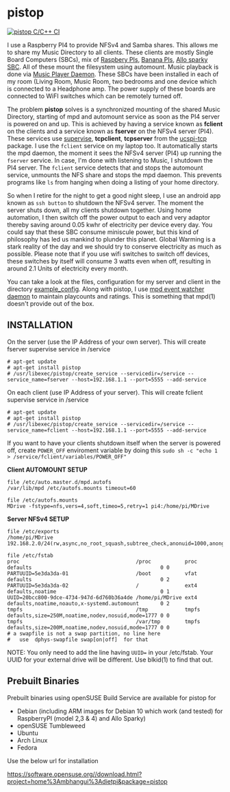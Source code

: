 # pistop

[![pistop C/C++ CI](https://github.com/mbhangui/pistop/actions/workflows/pistop-c-cpp.yml/badge.svg)](https://github.com/mbhangui/pistop/actions/workflows/pistop-c-cpp.yml)

I use a Raspberry PI4 to provide NFSv4 and Samba shares. This allows me to share my Music Directory to all clients. These clients are mostly Single Board Computers (SBCs), mix of [Raspbery PIs](https://en.wikipedia.org/wiki/Raspberry_Pi), [Banana PIs](https://en.wikipedia.org/wiki/Banana_Pi), [Allo sparky SBC](https://www.allo.com/sparky/sparky-sbc.html). All of these mount the filesystem using automount. Music playback is done via [Music Player Daemon](https://www.musicpd.org/). These SBCs have been installed in each of my room (Living Room, Music Room, two bedrooms and one device which is connected to a Headphone amp. The power supply of these boards are connected to WiFI switches which can be remotely turned off.

The problem **pistop** solves is a synchronized mounting of the shared Music Directory, starting of mpd and automount service as soon as the PI4 server is powered on and up. This is achieved by having a service known as **fclient** on the clients and a service known as **fserver** on the NFSv4 server (PI4). These services use [supervise](https://en.wikipedia.org/wiki/Daemontools), **tcpclient**, **tcpserver** from the [ucspi-tcp](https://cr.yp.to/ucspi-tcp.html) package. I use the `fclient` service on my laptop too. It automatically starts the mpd daemon, the moment it sees the NFSv4 server (PI4) up running the `fserver` service. In case, I'm done with listening to Music, I shutdown the PI4 server. The `fclient` service detects that and stops the automount service, unmounts the NFS share and stops the mpd daemon. This prevents programs like `ls` from hanging when doing a listing of your home directory.

So when I retire for the night to get a good night sleep, I use an android app known as `ssh button` to shutdown the NFSv4 server. The moment the server shuts down, all my clients shutdown together. Using home automation, I then switch off the power output to each and very adaptor thereby saving around 0.05 kwhr of electricity per device every day. You could say that these SBC consume miniscule power, but this kind of philosophy has led us mankind to plunder this planet. Global Warming is a stark reality of the day and we should try to conserve electricity as much as possible. Please note that if you use wifi switches to switch off devices, these switches by itself will consume 3 watts even when off, resulting in around 2.1 Units of electricity every month.

You can take a look at the files, configuration for my server and client in the directory [example_config](https://github.com/mbhangui/pistop/tree/master/example_config). Along with pistop, I use [mpd event watcher daemon](https://github.com/mbhangui/mpdev) to maintain playcounts and ratings. This is something that mpd(1) doesn't provide out of the box.

## INSTALLATION

On the server (use the IP Address of your own server). This will create fserver supervise service in /service

```
# apt-get update
# apt-get install pistop
# /usr/libexec/pistop/create_service --servicedir=/service --service_name=fserver --host=192.168.1.1 --port=5555 --add-service
```

On each client (use IP Address of your server). This will create fclient supervise service in /service

```
# apt-get update
# apt-get install pistop
# /usr/libexec/pistop/create_service --servicedir=/service --service_name=fclient --host=192.168.1.1 --port=5555 --add-service
```

If you want to have your  clients shutdown itself when the server is powered off, create `POWER_OFF` enviroment variable by doing this
`sudo sh -c "echo 1 > /service/fclient/variables/POWER_OFF"`

**Client AUTOMOUNT SETUP**

```
file /etc/auto.master.d/mpd.autofs
/var/lib/mpd /etc/autofs.mounts timeout=60

file /etc/autofs.mounts
MDrive -fstype=nfs,vers=4,soft,timeo=5,retry=1 pi4:/home/pi/MDrive
```

**Server NFSv4 SETUP**

```
file /etc/exports
/home/pi/MDrive 192.168.2.0/24(rw,async,no_root_squash,subtree_check,anonuid=1000,anongid=1000)

file /etc/fstab
proc                                      /proc           proc  defaults                                          0 0
PARTUUID=5e3da3da-01                      /boot           vfat  defaults                                          0 2
PARTUUID=5e3da3da-02                      /               ext4  defaults,noatime                                  0 1
UUID=20bcc800-9dce-4734-947d-6d760b36a4de /home/pi/MDrive ext4  defaults,noatime,noauto,x-systemd.automount       0 2
tmpfs                                     /tmp            tmpfs defaults,size=250M,noatime,nodev,nosuid,mode=1777 0 0
tmpfs                                     /var/tmp        tmpfs defaults,size=200M,noatime,nodev,nosuid,mode=1777 0 0
# a swapfile is not a swap partition, no line here
#   use  dphys-swapfile swap[on|off]  for that
```

NOTE: You only need to add the line having `UUID=` in your /etc/fstab. Your UUID for your external drive will be different. Use blkid(1) to find that out.

## Prebuilt Binaries

Prebuilt binaries using openSUSE Build Service are available for pistop for

* Debian (including ARM images for Debian 10 which work (and tested) for RaspberryPI (model 2,3 & 4) and Allo Sparky)
* openSUSE Tumbleweed
* Ubuntu
* Arch Linux
* Fedora

Use the below url for installation

https://software.opensuse.org//download.html?project=home%3Ambhangui%3Adietpi&package=pistop
